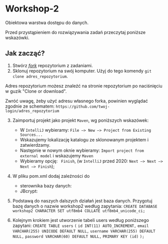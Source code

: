 # Workshop-2
Obiektowa warstwa dostępu do danych.

Przed przystąpieniem do rozwiązywania zadań przeczytaj poniższe wskazówki.

## Jak zacząć?

1. Stwórz [*fork*](https://guides.github.com/activities/forking/) repozytorium z zadaniami.
2. Sklonuj repozytorium na swój komputer. Użyj do tego komendy `git clone adres_repozytorium`.

Adres repozytorium możesz znaleźć na stronie repozytorium po naciśnięciu w guzik "Clone or download".

Zwróć uwagę, żeby użyć adresu własnego forka, powinien wyglądać zgodnie ze schematem:
`https://github.com/twoj-login/adres_repozytorium`


3. Zaimportuj projekt jako projekt `Maven`, wg poniższych wskazówek:

	* W `IntelliJ` wybieramy: `File –> New –> Project from Existing Sources...`
	* Wskazujemy lokalizację katalogu ze sklonowanym projektem i zatwierdzamy.
	* Następnie w nowym oknie wybieramy: `Import project from external model` i wskazujemy `Maven`
	* Wybieramy opcję: ` Finish`, (w `IntelliJ` przed 2020: `Next –> Next –> Next –> Finish`);

4. W pliku pom.xml dodaj zaleźności do
	* sterownika bazy danych:
	* JBcrypt:
	
5. Podstawą do naszych dalszych działań jest baza danych. Przygotuj bazę danych o nazwie workshop2 według zapytania:
	`CREATE DATABASE workshop2 CHARACTER SET utf8mb4 COLLATE utf8mb4_unicode_ci;`

6. Kolejnym krokiem jest utworzenie tabeli users według poniższego zapytani:
	`CREATE TABLE users`
	`(`
    		`id INT(11) AUTO_INCREMENT,`
    		`email VARCHAR(255) UNICODE DEFAULT NULL,`
    		`username VARCHAR(255) DEFAULT NULL,`
    		`password VARCHAR(60) DEFAULT NULL,`
    		`PRIMARY KEY (id)`
	`);`
